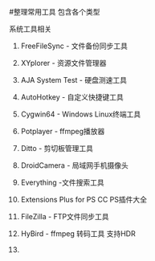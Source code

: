 #整理常用工具 包含各个类型

系统工具相关

1. FreeFileSync - 文件备份同步工具

2. XYplorer - 资源文件管理器

3. AJA System Test - 硬盘测速工具

4. AutoHotkey - 自定义快捷键工具

5. Cygwin64 - Windows Linux终端工具

6. Potplayer - ffmpeg播放器

7. Ditto - 剪切板管理工具

8. DroidCamera - 局域网手机摄像头

9. Everything -文件搜索工具
10. Extensions Plus for PS CC PS插件大全
11. FileZilla - FTP文件同步工具
12. HyBird - ffmpeg 转码工具 支持HDR
13. 